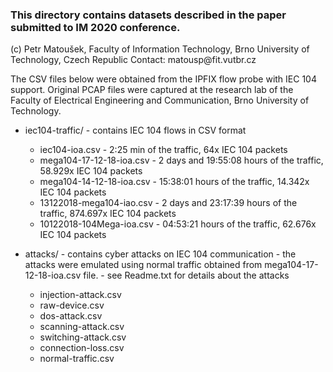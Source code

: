 <h3>This directory contains datasets described in the paper submitted to IM 2020 conference.</h3>
(c) Petr Matoušek, Faculty of Information Technology, Brno University of Technology, Czech Republic
Contact: matousp@fit.vutbr.cz

The CSV files below were obtained from the IPFIX flow probe with IEC 104 support. Original PCAP files 
were captured at the research lab of the Faculty of Electrical Engineering and Communication, Brno University of Technology.

* iec104-traffic/ - contains IEC 104 flows in CSV format 
   * iec104-ioa.csv - 2:25 min of the traffic, 64x IEC 104 packets
   * mega104-17-12-18-ioa.csv - 2 days and 19:55:08 hours of the traffic, 58.929x IEC 104 packets
   * mega104-14-12-18-ioa.csv - 15:38:01 hours of the traffic, 14.342x IEC 104 packets
   * 13122018-mega104-iao.csv - 2 days and 23:17:39 hours of the traffic, 874.697x IEC 104 packets
   * 10122018-104Mega-ioa.csv - 04:53:21 hours of the traffic, 62.676x IEC 104 packets

* attacks/ - contains cyber attacks on IEC 104 communication
          - the attacks were emulated using normal traffic obtained from mega104-17-12-18-ioa.csv file.
          - see Readme.txt for details about the attacks 
   * injection-attack.csv
   * raw-device.csv
   * dos-attack.csv
   * scanning-attack.csv
   * switching-attack.csv
   * connection-loss.csv
   * normal-traffic.csv
 
